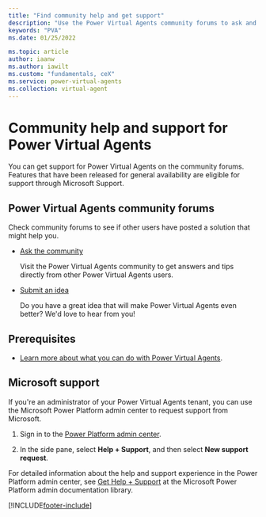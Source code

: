 ```yaml
---
title: "Find community help and get support"
description: "Use the Power Virtual Agents community forums to ask and get help and trips and ideas, or get support directly from Microsoft."
keywords: "PVA"
ms.date: 01/25/2022

ms.topic: article
author: iaanw
ms.author: iawilt
ms.custom: "fundamentals, ceX"
ms.service: power-virtual-agents
ms.collection: virtual-agent
---
```


# Community help and support for Power Virtual Agents

You can get support for Power Virtual Agents on the community forums. Features that have been released for general availability are eligible for support through Microsoft Support.

## Power Virtual Agents community forums

Check community forums to see if other users have posted a solution that might help you.

- [Ask the community](https://go.microsoft.com/fwlink/?linkid=2058639)

    Visit the Power Virtual Agents community to get answers and tips directly from other Power Virtual Agents users.

- [Submit an idea](https://go.microsoft.com/fwlink/?linkid=2064961)

    Do you have a great idea that will make Power Virtual Agents even better? We'd love to hear from you!

## Prerequisites

- [Learn more about what you can do with Power Virtual Agents](fundamentals-what-is-power-virtual-agents.md).

## Microsoft support

If you're an administrator of your Power Virtual Agents tenant, you can use the Microsoft Power Platform admin center to request support from Microsoft.

1. Sign in to the [Power Platform admin center](https://admin.powerplatform.microsoft.com/).

1. In the side pane, select **Help + Support**, and then select **New support request**.

For detailed information about the help and support experience in the Power Platform admin center, see [Get Help + Support](/power-platform/admin/get-help-support) at the Microsoft Power Platform admin documentation library.

[!INCLUDE[footer-include](includes/footer-banner.md)]
